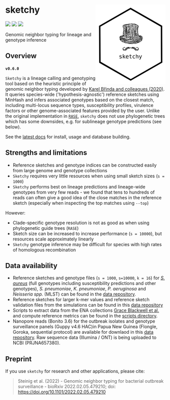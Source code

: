 # sketchy <a href='https://github.com/esteinig'><img src='docs/images/logo.png' align="right" height="250" /></a>

![](https://img.shields.io/badge/lang-rust-black.svg)
![](https://img.shields.io/badge/version-0.6.0-green.svg)
![](https://img.shields.io/badge/preprint-0.12.0-green.svg)

Genomic neighbor typing for lineage and genotype inference

## Overview

**`v0.6.0`**

`Sketchy` is a lineage calling and genotyping tool based on the heuristic principle of genomic neighbor typing developed by [Karel Břinda and colleagues (2020)](https://www.biorxiv.org/content/10.1101/403204v2). It queries species-wide ('hypothesis-agnostic') reference sketches using MinHash and infers associated genotypes based on the closest match, including multi-locus sequence types, susceptibility profiles, virulence factors or other genome-associated features provided by the user. Unlike the original implementation in [`RASE`](https://github.com/c2-d2/rase-pipeline), `sketchy` does not use phylogenetic trees which has some downsides, e.g. for sublineage genotype predictions (see below). 

See the [latest docs](https://esteinig.github.io/sketchy) for install, usage and database building.

## Strengths and limitations


* Reference sketches and genotype indices can be constructed easily from large genome and genotype collections
* `Sketchy` requires very little resources when using small sketch sizes (`s = 1000`) 
* `Sketchy` performs best on lineage predictions and lineage-wide genotypes from very few reads - we found that tens to hundreds of reads can often give a good idea of the close matches in the reference sketch (especially when inspecting the top matches using `--top`)

However:

* Clade-specific genotype resolution is not as good as when using phylogenetic guide trees (`RASE`)
* Sketch size can be increased to increase performance (`s = 10000`), but resources scale approximately linearly
* `Sketchy` genotype inference may be difficult for species with high rates of homologous recombination

## Data availability

* Reference sketches and genotype files (`s = 1000`, `s=10000`, `k = 16`) for [*S. aureus*]() (full genotypes including susceptibility predictions and other genotypes), *S. pneumoniae*, *K. pneumoniae*, *P. aeruginosa* and *Neisseria spp.* (MLST) can be found in the [data repository]().
* Reference sketches for larger k-mer values and reference sketch validation files from the simulations can be found in this [data repository]()
* Scripts to extract data from the ENA collections [Grace Blackwell et al.](https://journals.plos.org/plosbiology/article?id=10.1371/journal.pbio.3001421) and compute reference metrics can be found in the [scripts directory](scripts/).
* Nanopore reads (Bonito 3.6) for the outbreak isolates and genotype surveillance panels (Guppy v4.6 HAC)in Papua New Guinea (Flongle, Goroka, sequential protocol) are available for downlaod in this [data repository](). Raw sequence data (Illumina / ONT) is being uploaded to NCBI (PRJNA657380).

## Preprint

If you use `sketchy` for research and other applications, please cite:

>  Steinig et al. (2022) - Genomic neighbor typing for bacterial outbreak surveillance - bioRxiv 2022.02.05.479210; doi: https://doi.org/10.1101/2022.02.05.479210 
